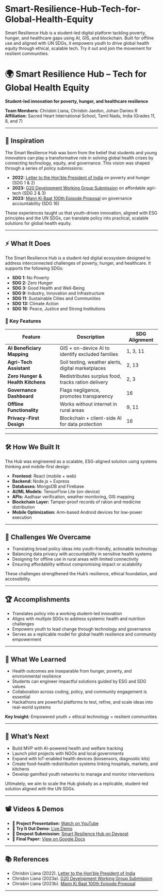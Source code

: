 # Smart-Resilience-Hub-Tech-for-Global-Health-Equity
Smart Resilience Hub is a student-led digital platform tackling poverty, hunger, and healthcare gaps using AI, GIS, and blockchain. Built for offline use and aligned with UN SDGs, it empowers youth to drive global health equity through ethical, scalable tech. Try it out and join the movement for resilient communities.
# 🌍 Smart Resilience Hub – Tech for Global Health Equity

**Student-led innovation for poverty, hunger, and healthcare resilience**

**Team Members:** Chrisbin Liana, Chrisbin Jaedon, Johan Danieo R  
**Affiliation:** Sacred Heart International School, Tamil Nadu, India (Grades 11, 8, and 7)

---

## 🌱 Inspiration

The Smart Resilience Hub was born from the belief that students and young innovators can play a transformative role in solving global health crises by connecting technology, equity, and governance. This vision was shaped through a series of policy submissions:

- **2022:** [Letter to the Hon’ble President of India](https://drive.google.com/file/d/1gTa_S0kUq_1iuqO7aSCZCy49edGRcSfc/view?usp=drive_link) on poverty and hunger (SDG 1 & 2)
- **2023:** [G20 Development Working Group Submission](https://drive.google.com/file/d/1K5F8HfLMs31UE_OBVqCJRUmylpU-Uy9L/view?usp=drive_link) on affordable agri-tech (SDG 2 & 3)
- **2023:** [Mann Ki Baat 100th Episode Proposal](https://drive.google.com/file/d/1CQIxFkSEyfbKxlXh-RCmOFTNj94F807w/view?usp=drive_link) on governance accountability (SDG 16)

These experiences taught us that youth-driven innovation, aligned with ESG principles and the UN SDGs, can translate policy into practical, scalable solutions for global health equity.

---

## ⚡ What It Does

The Smart Resilience Hub is a student-led digital ecosystem designed to address interconnected challenges of poverty, hunger, and healthcare. It supports the following SDGs:

- **SDG 1:** No Poverty  
- **SDG 2:** Zero Hunger  
- **SDG 3:** Good Health and Well-Being  
- **SDG 9:** Industry, Innovation and Infrastructure  
- **SDG 11:** Sustainable Cities and Communities  
- **SDG 13:** Climate Action  
- **SDG 16:** Peace, Justice and Strong Institutions  

### 🔑 Key Features

| Feature | Description | SDG Alignment |
|--------|-------------|----------------|
| **AI Beneficiary Mapping** | GIS + on-device AI to identify excluded families | 1, 3, 11 |
| **Agri-Tech Assistant** | Soil testing, weather alerts, digital marketplaces | 2, 13 |
| **Zero Hunger & Health Kitchens** | Redistributes surplus food, tracks ration delivery | 2, 3 |
| **Governance Dashboard** | Flags negligence, promotes transparency | 16 |
| **Offline Functionality** | Works without internet in rural areas | 9, 11 |
| **Privacy-First Design** | Blockchain + client-side AI for data protection | 16 |

---

## 🛠 How We Built It

The Hub was engineered as a scalable, ESG-aligned solution using systems thinking and mobile-first design:

- **Frontend:** React (mobile + web)
- **Backend:** Node.js + Express
- **Databases:** MongoDB and Firebase
- **AI/ML Models:** TensorFlow Lite (on-device)
- **APIs:** Aadhaar verification, weather monitoring, GIS mapping
- **Blockchain Layer:** Tamper-proof records of ration and medicine distribution
- **Mobile Optimization:** Arm-based Android devices for low-power execution

---

## 🚧 Challenges We Overcame

- Translating broad policy ideas into youth-friendly, actionable technology  
- Balancing data privacy with accountability in sensitive health systems  
- Designing for offline use in rural areas with limited connectivity  
- Ensuring affordability without compromising impact or scalability  

These challenges strengthened the Hub’s resilience, ethical foundation, and accessibility.

---

## 🏆 Accomplishments

- Translates policy into a working student-led innovation  
- Aligns with multiple SDGs to address systemic health and nutrition challenges  
- Empowers youth to lead change through technology and governance  
- Serves as a replicable model for global health resilience and community empowerment  

---

## 📖 What We Learned

- Health outcomes are inseparable from hunger, poverty, and environmental resilience  
- Students can engineer impactful solutions guided by ESG and SDG values  
- Collaboration across coding, policy, and community engagement is essential  
- Hackathons are powerful platforms to test, refine, and scale ideas into real-world systems  

**Key Insight:** Empowered youth + ethical technology = resilient communities

---

## 🔮 What’s Next

- Build MVP with AI-powered health and welfare tracking  
- Launch pilot projects with NGOs and local governments  
- Expand with IoT-enabled health devices (biosensors, diagnostic kits)  
- Create food-health redistribution systems linking hospitals, markets, and kitchens  
- Develop gamified youth networks to manage and monitor interventions  

Ultimately, we aim to scale the Hub globally as a replicable, student-led solution aligned with the UN SDGs.

---

## 📽️ Videos & Demos

- 🎥 **Project Presentation:** [Watch on YouTube](https://www.youtube.com/watch?v=ETXtgMh4ngI)  
- 🧪 **Try It Out Demo:** [Live Demo](https://www.youtube.com/watch?v=ETXtgMh4ngI)  
- 📄 **Devpost Submission:** [Smart Resilience Hub on Devpost](https://devpost.com/software/smart-resilience-hub-tech-for-global-health-equity)  
- 📘 **Final Paper:** [View on Google Docs](https://docs.google.com/document/d/17excBV23bqATlXQj9lE7xyUZFd4uSq3M/edit?pli=1)

---

## 📚 References

- Chrisbin Liana (2022). [Letter to the Hon’ble President of India](https://drive.google.com/file/d/1gTa_S0kUq_1iuqO7aSCZCy49edGRcSfc/view?usp=drive_link)  
- Chrisbin Liana (2023a). [G20 Development Working Group Submission](https://drive.google.com/file/d/1K5F8HfLMs31UE_OBVqCJRUmylpU-Uy9L/view?usp=drive_link)  
- Chrisbin Liana (2023b). [Mann Ki Baat 100th Episode Proposal](https://drive.google.com/file/d/1CQIxFkSEyfbKxlXh-RCmOFTNj94F807w/view?usp=drive_link)

---
